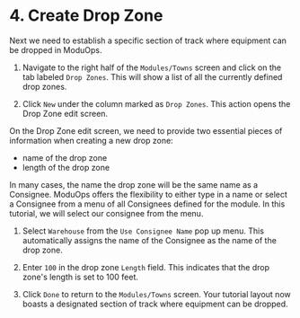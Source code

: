 # 4. Create Drop Zone

Next we need to establish a specific section of track where equipment can be dropped in ModuOps.

1. Navigate to the right half of the `Modules/Towns` screen and click on the tab labeled `Drop Zones`. This will show a list of all the currently defined drop zones.

2. Click `New` under the column marked as `Drop Zones`. This action opens the Drop Zone edit screen.

On the Drop Zone edit screen, we need to provide two essential pieces of information when creating a new drop zone:

- name of the drop zone
- length of the drop zone

In many cases, the name the drop zone will be the same name as a Consignee. ModuOps offers the flexibility to either type in a name or select a Consignee from a menu of all Consignees defined for the module. In this tutorial, we will select our consignee from the menu.

1. Select `Warehouse` from the `Use Consignee Name` pop up menu. This automatically assigns the name of the Consignee as the name of the drop zone.

2. Enter `100` in the drop zone `Length` field. This indicates that the drop zone's length is set to 100 feet.

3. Click `Done` to return to the `Modules/Towns` screen. Your tutorial layout now boasts a designated section of track where equipment can be dropped.
